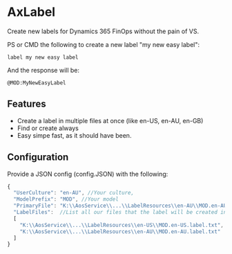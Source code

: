 # AxLabel

Create new labels for Dynamics 365 FinOps without the pain of VS.

PS or CMD the following to create a new label "my new easy label": 

```
label my new easy label
```
And the response will be:

```
@MOD:MyNewEasyLabel
```


Features
--------------------------
- Create a label in multiple files at once (like en-US, en-AU, en-GB)
- Find or create always
- Easy simpe fast, as it should have been.


Configuration
--------------------------
Provide a JSON config (config.JSON) with the following:
```Javascript
{
  "UserCulture": "en-AU", //Your culture, 
  "ModelPrefix": "MOD", //Your model
  "PrimaryFile": "K:\\AosService\\...\\LabelResources\\en-AU\\MOD.en-AU.label.txt", //Primary file where the lookups will happen
  "LabelFiles":  //List all our files that the label will be created in
  [
    "K:\\AosService\\...\\LabelResources\\en-US\\MOD.en-US.label.txt",
    "K:\\AosService\\...\\LabelResources\\en-AU\\MOD.en-AU.label.txt"
  ]
}
```
